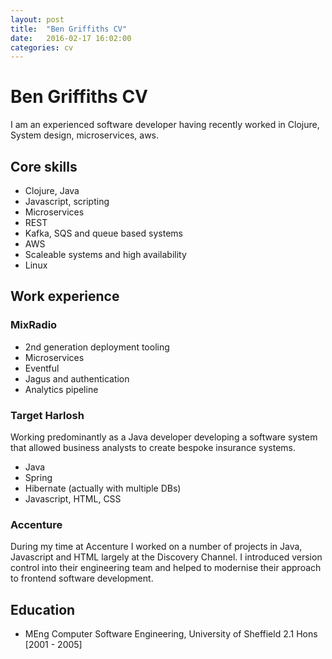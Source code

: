 ```yaml
---
layout: post
title:  "Ben Griffiths CV"
date:   2016-02-17 16:02:00
categories: cv
---
```


# Ben Griffiths CV

I am an experienced software developer having recently worked in Clojure, System design, microservices, aws.

## Core skills
* Clojure, Java
* Javascript, scripting
* Microservices
* REST
* Kafka, SQS and queue based systems
* AWS
* Scaleable systems and high availability
* Linux

## Work experience

### MixRadio

* 2nd generation deployment tooling
* Microservices
* Eventful
* Jagus and authentication
* Analytics pipeline

### Target Harlosh

Working predominantly as a Java developer developing a software system that allowed business analysts to create bespoke insurance systems.
* Java
* Spring
* Hibernate (actually with multiple DBs)
* Javascript, HTML, CSS

### Accenture

During my time at Accenture I worked on a number of projects in Java, Javascript and HTML largely at the Discovery Channel. I introduced version control into their engineering team and helped to modernise their approach to frontend software development.

## Education

* MEng Computer Software Engineering, University of Sheffield 2.1 Hons [2001 - 2005]

